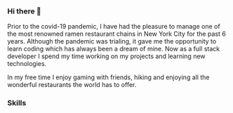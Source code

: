 ### Hi there 👋

Prior to the covid-19 pandemic, I have had the pleasure to manage one of the most renowned ramen restaurant chains in New York City for the past 6 years. Although the pandemic was trialing, it gave me the opportunity to learn coding which has always been a dream of mine. Now as a full stack developer I spend my time working on my projects and learning new technologies.

In my free time I enjoy gaming with friends, hiking and enjoying all the wonderful restaurants the world has to offer. 

### Skills
<!-- in your header -->
<link rel="stylesheet" href="https://cdn.jsdelivr.net/gh/devicons/devicon@v2.11.0/devicon.min.css">

<!-- in your body -->
<i class="devicon-css3-plain colored"></i>
